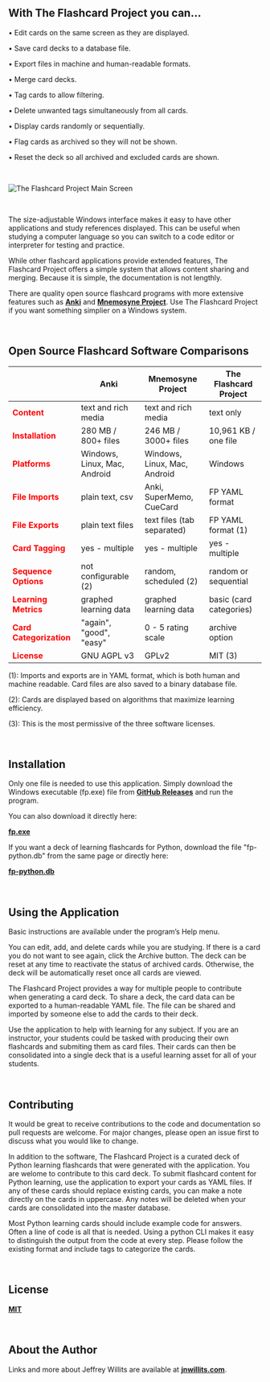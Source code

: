 ## With The Flashcard Project you can…

•	Edit cards on the same screen as they are displayed.

•	Save card decks to a database file.

•	Export files in machine and human-readable formats.

•	Merge card decks.

•	Tag cards to allow filtering.

•	Delete unwanted tags simultaneously from all cards.

•	Display cards randomly or sequentially.

•	Flag cards as archived so they will not be shown.

•	Reset the deck so all archived and excluded cards are shown.

<br/>

![The Flashcard Project Main Screen](https://github.com/jnwillits/The-Flashcard-Project/blob/master/images-reference/fp-screen_1280x640.png?raw=true)

<br/>

The size-adjustable Windows interface makes it easy to have other applications and study references displayed. This can be useful when studying a computer language so you can switch to a code editor or interpreter for testing and practice.

While other flashcard applications provide extended features, The Flashcard Project offers a simple system that allows content sharing and merging. Because it is simple, the documentation is not lengthly.

There are quality open source flashcard programs with more extensive features such as [**Anki**](https://apps.ankiweb.net/) and [**Mnemosyne Project**](https://mnemosyne-proj.org/). Use The Flashcard Project if you want something simplier on a Windows system. 

<br/>

## Open Source Flashcard Software Comparisons

|              	                                        | **Anki** 	                       | **Mnemosyne Project**                 | **The Flashcard Project**     |
|----------------------------------------	            |-----------------------	   |-----------------------	           |---------------------------|
|<span style="color:red">**Content**</span>       	    | text and rich media    	   | text and rich media    	       | text only                 |
|<span style="color:red">**Installation**</span> 	    | 280 MB / 800+ files    	   | 246 MB / 3000+ files    	       | 10,961 KB / one file      |
|<span style="color:red">**Platforms**</span>        	| Windows, Linux, Mac, Android | Windows, Linux, Mac, Android      | Windows              	   |
|<span style="color:red">**File Imports**</span>     	| plain text, csv    	       | Anki, SuperMemo, CueCard	       | FP YAML format            |
|<span style="color:red">**File Exports**</span> 	    | plain text files     	       | text files (tab separated)        | FP YAML format (1)        |
|<span style="color:red">**Card Tagging**</span> 	    | yes - multiple       	       | yes - multiple                    | yes - multiple       	   |
|<span style="color:red">**Sequence Options**</span>	    | not configurable (2) 	       | random, scheduled (2)             | random or sequential      |
|<span style="color:red">**Learning Metrics**</span> 	| graphed learning data        | graphed learning data             | basic (card categories)   |
|<span style="color:red">**Card Categorization**</span>	| "again", "good", "easy"      | 0 - 5 rating scale                | archive option       	   |
|<span style="color:red">**License**</span>	            | GNU AGPL v3          	       | GPLv2                             | MIT (3)                   |

(1): Imports and exports are in YAML format, which is both human and machine readable. Card files are also saved to a binary database file.

(2): Cards are displayed based on algorithms that maximize learning efficiency.

(3): This is the most permissive of the three software licenses.

<br/>

## Installation

Only one file is needed to use this application. Simply download the Windows executable (fp.exe) file from [**GitHub Releases**](https://github.com/jnwillits/The-Flashcard-Project/releases) and run the program.

You can also download it directly here:

[**fp.exe**](https://github.com/jnwillits/The-Flashcard-Project/releases/download/1.04/fp.exe)

If you want a deck of learning flashcards for Python, download the file "fp-python.db" from the same page or directly here:

[**fp-python.db**](https://github.com/jnwillits/The-Flashcard-Project/releases/download/1.04/fp-python.db)

<br/>

## Using the Application

Basic instructions are available under the program’s Help menu.

You can edit, add, and delete cards while you are studying. If there is a card you do not want to see again, click the Archive button. The deck can be reset at any time to reactivate the status of archived cards. Otherwise, the deck will be automatically reset once all cards are viewed.

The Flashcard Project provides a way for multiple people to contribute when generating a card deck. To share a deck, the card data can be exported to a human-readable YAML file. The file can be shared and imported by someone else to add the cards to their deck. 

Use the application to help with learning for any subject. If you are an instructor, your students could be tasked with producing their own flashcards and submiting them as card files. Their cards can then be consolidated into a single deck that is a useful learning asset for all of your students. 

<br/>

## Contributing
It would be great to receive contributions to the code and documentation so pull requests are welcome. For major changes, please open an issue first to discuss what you would like to change.

In addition to the software, The Flashcard Project is a curated deck of Python learning flashcards that were generated with the application. You are welome to contribute to this card deck. To submit flashcard content for Python learning, use the application to export your cards as YAML files. If any of these cards should replace existing cards, you can make a note directly on the cards in uppercase. Any notes will be deleted when your cards are consolidated into the master database.

Most Python learning cards should include example code for answers. Often a line of code is all that is needed. Using a python CLI makes it easy to distinguish the output from the code at every step. Please follow the existing format and include tags to categorize the cards.

<br/>

## License
[**MIT**](https://choosealicense.com/licenses/mit/)

<br/>

## About the Author

Links and more about Jeffrey Willits are available at [**jnwillits.com**](https://jnwillits.com/).
